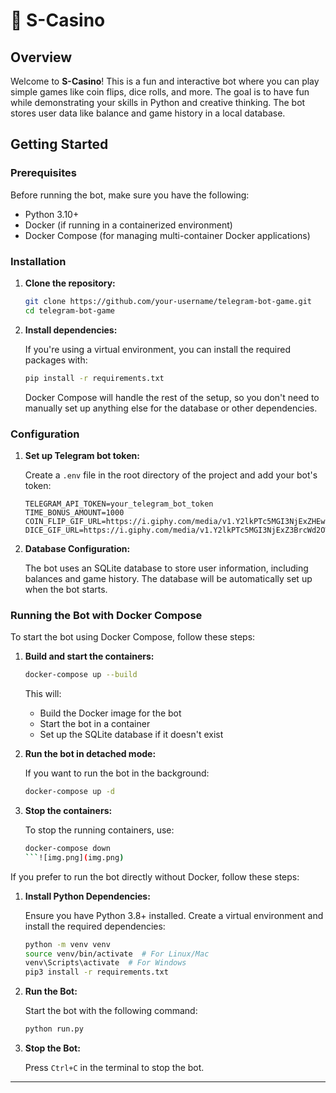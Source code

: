 # 🎲 S-Casino

## Overview

Welcome to **S-Casino**! This is a fun and interactive bot where you can play simple games like coin flips, dice rolls, and more. The goal is to have fun while demonstrating your skills in Python and creative thinking. The bot stores user data like balance and game history in a local database.

## Getting Started

### Prerequisites

Before running the bot, make sure you have the following:

- Python 3.10+
- Docker (if running in a containerized environment)
- Docker Compose (for managing multi-container Docker applications)

### Installation

1. **Clone the repository:**

    ```bash
    git clone https://github.com/your-username/telegram-bot-game.git
    cd telegram-bot-game
    ```

2. **Install dependencies:**

    If you're using a virtual environment, you can install the required packages with:

    ```bash
    pip install -r requirements.txt
    ```

    Docker Compose will handle the rest of the setup, so you don't need to manually set up anything else for the database or other dependencies.

### Configuration

1. **Set up Telegram bot token:**

    Create a `.env` file in the root directory of the project and add your bot's token:

    ```env
    TELEGRAM_API_TOKEN=your_telegram_bot_token
    TIME_BONUS_AMOUNT=1000
    COIN_FLIP_GIF_URL=https://i.giphy.com/media/v1.Y2lkPTc5MGI3NjExZHEwZHh5ZzFjZzlkZGc1YWR4ZGkycnNoa3J3MmZjb3M3aG9xNzdjciZlcD12MV9pbnRlcm5hbF9naWZfYnlfaWQmY3Q9Zw/Y4cMaANkENnOxDEPe6/giphy.gif
    DICE_GIF_URL=https://i.giphy.com/media/v1.Y2lkPTc5MGI3NjExZ3BrcWd2OWI0djU3bWo2cHhnNjVjbGFscHBoZW8zbGZkb2RwNmh5biZlcD12MV9pbnRlcm5hbF9naWZfYnlfaWQmY3Q9Zw/H8emGexVWRACH5X08H/giphy.gif
    ```

2. **Database Configuration:**

    The bot uses an SQLite database to store user information, including balances and game history. The database will be automatically set up when the bot starts.

### Running the Bot with Docker Compose

To start the bot using Docker Compose, follow these steps:

1. **Build and start the containers:**

    ```bash
    docker-compose up --build
    ```

    This will:

    - Build the Docker image for the bot
    - Start the bot in a container
    - Set up the SQLite database if it doesn't exist

2. **Run the bot in detached mode:**

    If you want to run the bot in the background:

    ```bash
    docker-compose up -d
    ```

3. **Stop the containers:**

    To stop the running containers, use:

    ```bash
    docker-compose down
    ```![img.png](img.png)

If you prefer to run the bot directly without Docker, follow these steps:

1. **Install Python Dependencies:**

    Ensure you have Python 3.8+ installed. Create a virtual environment and install the required dependencies:

    ```bash
    python -m venv venv
    source venv/bin/activate  # For Linux/Mac
    venv\Scripts\activate  # For Windows
    pip3 install -r requirements.txt
    ```

2. **Run the Bot:**

    Start the bot with the following command:

    ```bash
    python run.py
    ```

3. **Stop the Bot:**

    Press `Ctrl+C` in the terminal to stop the bot.

---
